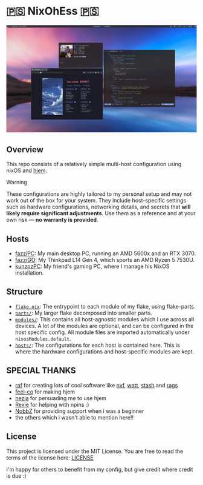 # 🇵🇸 NixOhEss 🇵🇸

![NixOhEss Screenshot](showcase.webp)

## Overview

This repo consists of a relatively simple multi-host configuration using nixOS
and [hjem](https://github.com/feel-co/hjem).

> [!WARNING]
> These configurations are highly tailored to my personal setup and may not work
> out of the box for your system. They include host-specific settings such as
> hardware configurations, networking details, and secrets that **will likely
> require significant adjustments**. Use them as a reference and at your own
> risk — **no warranty is provided**.

## Hosts

- [fazziPC](./hosts/fazziPC): My main desktop PC, running an AMD 5600x and an
  RTX 3070.
- [fazziGO](./hosts/fazziGO): My Thinkpad L14 Gen 4, which sports an AMD Ryzen 5
  7530U.
- [kunzozPC](./hosts/kunzozPC): My friend's gaming PC, where I manage his NixOS
  installation.

## Structure

- [`flake.nix`](./flake.nix): The entrypoint to each module of my flake, using
  flake-parts.
- [`parts/`](./parts/): My larger flake decomposed into smaller parts.
- [`modules/`](./modules/): This contains all host-agnostic modules which I use
  across all devices. A lot of the modules are optional, and can be configured
  in the host specific config. All module files are imported automatically under
  `nixosModules.default`.
- [`hosts/`](./hosts/): The configurations for each host is contained here. This
  is where the hardware configurations and host-specific modules are kept.

## SPECIAL THANKS

- [raf](https://github.com/NotAShelf) for creating lots of cool software like
  [nvf](https://github.com/NotAShelf/nvf),
  [watt](https://github.com/NotAShelf/watt),
  [stash](https://github.com/NotAShelf/stash) and
  [rags](https://github.com/NotAShelf/rags)
- [feel-co](https://github.com/feel-co) for making hjem
- [nezia](https://github.com/nezia1) for persuading me to use hjem
- [Rexie](https://github.com/Rexcrazy804/Zaphkiel) for helping with npins :)
- [NobbZ](https://github.com/NobbZ) for providing support when i was a beginner
- the others which i wasn't able to mention here!!

## License

This project is licensed under the MIT License. You are free to read the terms
of the license here: [LICENSE](./LICENSE)

I'm happy for others to benefit from my config, but give credit where credit is
due :)
